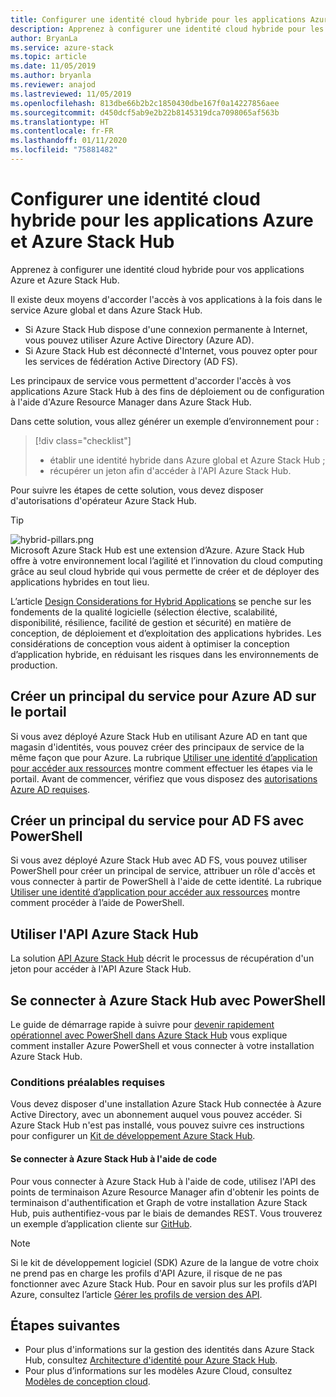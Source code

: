 ```yaml
---
title: Configurer une identité cloud hybride pour les applications Azure et Azure Stack Hub
description: Apprenez à configurer une identité cloud hybride pour les applications Azure et Azure Stack Hub.
author: BryanLa
ms.service: azure-stack
ms.topic: article
ms.date: 11/05/2019
ms.author: bryanla
ms.reviewer: anajod
ms.lastreviewed: 11/05/2019
ms.openlocfilehash: 813dbe66b2b2c1850430dbe167f0a14227856aee
ms.sourcegitcommit: d450dcf5ab9e2b22b8145319dca7098065af563b
ms.translationtype: HT
ms.contentlocale: fr-FR
ms.lasthandoff: 01/11/2020
ms.locfileid: "75881482"
---
```

# <a name="configure-hybrid-cloud-identity-for-azure-and-azure-stack-hub-applications"></a>Configurer une identité cloud hybride pour les applications Azure et Azure Stack Hub

Apprenez à configurer une identité cloud hybride pour vos applications Azure et Azure Stack Hub.

Il existe deux moyens d'accorder l'accès à vos applications à la fois dans le service Azure global et dans Azure Stack Hub.

 * Si Azure Stack Hub dispose d'une connexion permanente à Internet, vous pouvez utiliser Azure Active Directory (Azure AD).
 * Si Azure Stack Hub est déconnecté d'Internet, vous pouvez opter pour les services de fédération Active Directory (AD FS).

Les principaux de service vous permettent d'accorder l'accès à vos applications Azure Stack Hub à des fins de déploiement ou de configuration à l'aide d'Azure Resource Manager dans Azure Stack Hub.

Dans cette solution, vous allez générer un exemple d’environnement pour :

> [!div class="checklist"]
> - établir une identité hybride dans Azure global et Azure Stack Hub ;
> - récupérer un jeton afin d'accéder à l'API Azure Stack Hub.

Pour suivre les étapes de cette solution, vous devez disposer d'autorisations d'opérateur Azure Stack Hub.

> [!Tip]  
> ![hybrid-pillars.png](./media/solution-deployment-guide-cross-cloud-scaling/hybrid-pillars.png)  
> Microsoft Azure Stack Hub est une extension d’Azure. Azure Stack Hub offre à votre environnement local l’agilité et l’innovation du cloud computing grâce au seul cloud hybride qui vous permette de créer et de déployer des applications hybrides en tout lieu.  
> 
> L’article [Design Considerations for Hybrid Applications](overview-app-design-considerations.md) se penche sur les fondements de la qualité logicielle (sélection élective, scalabilité, disponibilité, résilience, facilité de gestion et sécurité) en matière de conception, de déploiement et d’exploitation des applications hybrides. Les considérations de conception vous aident à optimiser la conception d’application hybride, en réduisant les risques dans les environnements de production.


## <a name="create-a-service-principal-for-azure-ad-in-the-portal"></a>Créer un principal du service pour Azure AD sur le portail

Si vous avez déployé Azure Stack Hub en utilisant Azure AD en tant que magasin d'identités, vous pouvez créer des principaux de service de la même façon que pour Azure. La rubrique [Utiliser une identité d’application pour accéder aux ressources](../operator/azure-stack-create-service-principals.md#manage-an-azure-ad-service-principal) montre comment effectuer les étapes via le portail. Avant de commencer, vérifiez que vous disposez des [autorisations Azure AD requises](/azure/azure-resource-manager/resource-group-create-service-principal-portal#required-permissions).

## <a name="create-a-service-principal-for-ad-fs-using-powershell"></a>Créer un principal du service pour AD FS avec PowerShell

Si vous avez déployé Azure Stack Hub avec AD FS, vous pouvez utiliser PowerShell pour créer un principal de service, attribuer un rôle d'accès et vous connecter à partir de PowerShell à l'aide de cette identité. La rubrique [Utiliser une identité d’application pour accéder aux ressources](../operator/azure-stack-create-service-principals.md#manage-an-ad-fs-service-principal) montre comment procéder à l’aide de PowerShell.

## <a name="using-the-azure-stack-hub-api"></a>Utiliser l'API Azure Stack Hub

La solution [API Azure Stack Hub](../user/azure-stack-rest-api-use.md) décrit le processus de récupération d'un jeton pour accéder à l'API Azure Stack Hub.

## <a name="connect-to-azure-stack-hub-using-powershell"></a>Se connecter à Azure Stack Hub avec PowerShell

Le guide de démarrage rapide à suivre pour [devenir rapidement opérationnel avec PowerShell dans Azure Stack Hub](../operator/azure-stack-powershell-install.md) vous explique comment installer Azure PowerShell et vous connecter à votre installation Azure Stack Hub.

### <a name="prerequisites"></a>Conditions préalables requises

Vous devez disposer d'une installation Azure Stack Hub connectée à Azure Active Directory, avec un abonnement auquel vous pouvez accéder. Si Azure Stack Hub n'est pas installé, vous pouvez suivre ces instructions pour configurer un [Kit de développement Azure Stack Hub](../asdk/asdk-install.md).

#### <a name="connect-to-azure-stack-hub-using-code"></a>Se connecter à Azure Stack Hub à l'aide de code

Pour vous connecter à Azure Stack Hub à l'aide de code, utilisez l'API des points de terminaison Azure Resource Manager afin d'obtenir les points de terminaison d'authentification et Graph de votre installation Azure Stack Hub, puis authentifiez-vous par le biais de demandes REST. Vous trouverez un exemple d’application cliente sur [GitHub](https://github.com/shriramnat/HybridARMApplication).

>[!Note]
>Si le kit de développement logiciel (SDK) Azure de la langue de votre choix ne prend pas en charge les profils d'API Azure, il risque de ne pas fonctionner avec Azure Stack Hub. Pour en savoir plus sur les profils d’API Azure, consultez l’article [Gérer les profils de version des API](../user/azure-stack-version-profiles.md).

## <a name="next-steps"></a>Étapes suivantes

 - Pour plus d'informations sur la gestion des identités dans Azure Stack Hub, consultez [Architecture d'identité pour Azure Stack Hub](../operator/azure-stack-identity-architecture.md).
 - Pour plus d’informations sur les modèles Azure Cloud, consultez [Modèles de conception cloud](https://docs.microsoft.com/azure/architecture/patterns).
